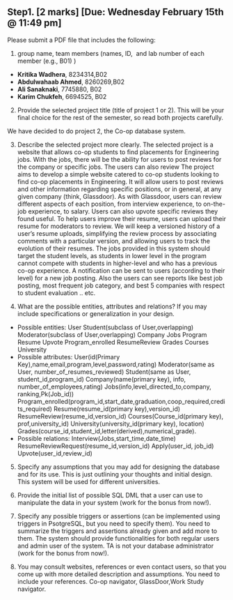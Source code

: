 
## Step1. [2 marks] [Due: Wednesday February 15th @ 11:49 pm] 

Please submit a PDF file that includes the following:

1. group name, team members (names, ID,  and lab number of each member (e.g., B01) )
  - **Kritika Wadhera**, 8234314,B02
  - **Abdulwahaab Ahmed**, 8260269,B02
  - **Ali Sanaknaki**,  7745880, B02
  - **Karim Chukfeh**, 6694525, B02

2. Provide the selected project title (title of project 1 or 2). This will be your final choice for the rest of the semester, so read both projects carefully. 

  We have decided to do project 2, the Co-op database system.

3. Describe the selected project more clearly. 
The selected project is a website that allows co-op students to find placements for Engineering jobs. With the jobs, there will be the ability for users to post reviews for the company or specific jobs. The users can also review 
The	project	aims	to	develop	a	simple	website	catered	to	co-op	students	looking	to	find	co-op	placements	in	Engineering.	It	will	allow	users	to	post	reviews	and	other	information	regarding	specific	positions,	or	in	general,	at	any	given	company	(think,	Glassdoor).	As	with	Glassdoor,	users	can	review	different	aspects	of	each	position,	from	interview	experience,	to	on-the-job	experience,	to	salary.	Users	can	also	upvote	specific	reviews	they	found	useful.	To	help	users	improve	their	resume,	users	can	upload	their	resume	for	moderators	to	review.	We	will	keep	a	versioned	history	of	a	user’s	resume	uploads,	simplifying	the	review	process	by	associating	comments	with	a	particular	version,	and	allowing	users	to	track	the	evolution	of	their	resumes.	The	jobs	provided	in	this	system	should	target	the	student	levels,	as	students	in	lower	level	in	the	program	cannot	compete	with	students	in	higher-level	and	who	has	a	previous	co-op	experience.		A	notification	can	be	sent	to	users	(according	to	their	level)	for	a	new	job	posting.	Also	the	users	can	see	
reports	like	best	job	posting,	most	frequent	job	category,	and	best	5	companies	with	respect	to	student	evaluation	..	etc.

4. What are the possible entities, attributes and relations? If you may include specifications or generalization in your design.  
  - Possible entities:
        User
        Student(subclass of User,overlapping)
        Moderator(subclass of User,overlapping)
        Company
        Jobs
        Program
        Resume
        Upvote
        Program_enrolled
        ResumeReview
        Grades
        Courses 
        University
  - Possible attributes:
        User(id(Primary Key),name,email,program,level,password,rating)
        Moderator(same as User, number_of_resumes_reviewed)
        Student(same as User, student_id,program_id) 
        Company(name(primary key), info, number_of_employees,rating)
        Jobs(info,level_directed_to,company, ranking,Pk(Job_id))
        Program_enrolled(program_id,start_date,graduation,coop_required,credits_required)
        Resume(resume_id(primary key),version_id)
        ResumeReview(resume_id,version_id)
        Courses(Course_id(primary key), prof,university_id)
        University(university_id(primary key), location)
        Grades(course_id,student_id,letter(derived),numerical_grade).
  - Possible relations:
        Interview(Jobs,start_time,date_time)
        ResumeReviewRequest(resume_id,version_id)
        Apply(user_id, job_id)
        Upvote(user_id,review_id)

5. Specify any assumptions that you may add for designing the database and for its use. This is just outlining your thoughts and initial design.  
This system will be used for different universities.

6. Provide the initial list of possible SQL DML that a user can use to manipulate the data in your system (work for the bonus from now!). 

7. Specify any possible triggers or assertions (can be implemented using triggers in PsotgreSQL, but you need to specify them). You need to summarize the triggers and assertions already given and add more to them. The system should provide functionalities for both regular users and admin user of the system. TA is not your database administrator (work for the bonus from now!). 

8. You may consult websites, references or even contact users, so that you come up with more detailed description and assumptions. You need to include your references. 
Co-op navigator, GlassDoor,Work Study navigator.

